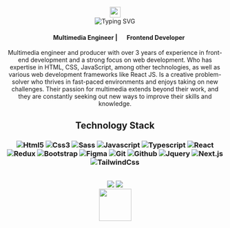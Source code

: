 <br>
<div id="header" align="center">
  <img src="https://media.giphy.com/media/hvRJCLFzcasrR4ia7z/giphy.gif" width="25px"><br>
  <img src="https://readme-typing-svg.herokuapp.com?font=Wix+Madefor+Display&weight=600&duration=3000&pause=1000&color=61DAFB&center=true&vCenter=true&width=250&height=20px&lines=Hello%2C+There!;I'm+Santiago;Nice+to+meet+you!" alt="Typing SVG" />
  <h4 align="center">    
<img src="https://media4.giphy.com/media/6ttH5uPd5F4MQFSjXh/giphy.gif?cid=ecf05e47bu4bg4z4wb3mxtj73xf2zazx0uatqfthipois322&ep=v1_stickers_search&rid=giphy.gif&ct=s" width='15px' /> Multimedia Engineer | <img src="https://media3.giphy.com/media/QssGEmpkyEOhBCb7e1/giphy.gif?cid=ecf05e47e6w1ou0w0dftr0r1d3hl0g5jrzbcoszzgic65itx&ep=v1_stickers_search&rid=giphy.gif&ct=s" width='15px' />  Frontend Developer 
</h4>
  <p>Multimedia engineer and producer with over 3 years of experience in front-end development and a strong focus on web development. Who has expertise in HTML, CSS, JavaScript, among other technologies, as well as various web development frameworks like React JS. Is a creative problem-solver who thrives in fast-paced environments and enjoys taking on new challenges. Their passion for multimedia extends beyond their work, and they are constantly seeking out new ways to improve their skills and knowledge.
</p>
</div>
<div align="center" style="font-size=18px">
  <h2>Technology Stack</h2>


### ![Html5](https://img.shields.io/badge/-Html5-000?&logo=Html5) ![Css3](https://img.shields.io/badge/-Css3-000?&logo=Css3) ![Sass](https://img.shields.io/badge/-Sass-000?&logo=Sass) ![Javascript](https://img.shields.io/badge/-Javascript-000?&logo=Javascript) ![Typescript](https://img.shields.io/badge/-Typescript-000?&logo=Typescript) ![React](https://img.shields.io/badge/-React-000?&logo=React) ![Redux](https://img.shields.io/badge/-Redux-000?&logo=Redux) ![Bootstrap](https://img.shields.io/badge/-Bootstrap-000?&logo=Bootstrap) ![Figma](https://img.shields.io/badge/-Figma-000?&logo=Figma) ![Git](https://img.shields.io/badge/-Git-000?&logo=Git) ![Github](https://img.shields.io/badge/-Github-000?&logo=Github) ![Jquery](https://img.shields.io/badge/-Jquery-000?&logo=Jquery) ![Next.js](https://img.shields.io/badge/-Next.js-000?&logo=Next.js) ![TailwindCss](https://img.shields.io/badge/-TailwindCss-000?&logo=TailwindCss)
  
</div>
<br>
<div align="center">
  <img src="https://github-readme-stats.vercel.app/api/top-langs/?username=santiagodoval&layout=compact&theme=buefy&title_color=61DAFB&text_color=61DAFB&bg_color=00000000&hide_border=true" />     
  <img src="https://github-readme-stats.vercel.app/api?username=SantiagoDoval&show_icons=true&icon_color=61DAFB&text_color=718096&bg_color=00000000&hide_title=true&hide_border=true" />    
</div>
<div align='center'>
 <img src="https://media.giphy.com/media/M9gbBd9nbDrOTu1Mqx/giphy.gif" width="75"/> 
</div>

